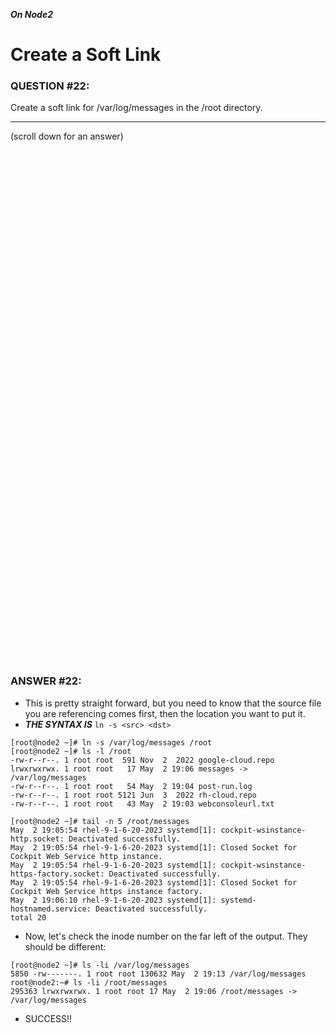 ***On Node2***
# Create a Soft Link

### QUESTION #22:
Create a soft link for /var/log/messages in the /root directory.

***
(scroll down for an answer)

<br/><br/><br/><br/><br/><br/><br/><br/><br/><br/><br/><br/><br/><br/><br/><br/><br/><br/><br/><br/><br/><br/><br/><br/>
<br/><br/><br/><br/><br/><br/><br/><br/><br/><br/><br/><br/><br/><br/><br/><br/><br/><br/><br/><br/><br/><br/><br/><br/>

### ANSWER #22:

* This is pretty straight forward, but you need to know that the source file you are referencing comes first,
then the location you want to put it.
* ***THE SYNTAX IS*** ```ln -s <src> <dst>```

```
[root@node2 ~]# ln -s /var/log/messages /root
[root@node2 ~]# ls -l /root
-rw-r--r--. 1 root root  591 Nov  2  2022 google-cloud.repo
lrwxrwxrwx. 1 root root   17 May  2 19:06 messages -> /var/log/messages
-rw-r--r--. 1 root root   54 May  2 19:04 post-run.log
-rw-r--r--. 1 root root 5121 Jun  3  2022 rh-cloud.repo
-rw-r--r--. 1 root root   43 May  2 19:03 webconsoleurl.txt

[root@node2 ~]# tail -n 5 /root/messages
May  2 19:05:54 rhel-9-1-6-20-2023 systemd[1]: cockpit-wsinstance-http.socket: Deactivated successfully.
May  2 19:05:54 rhel-9-1-6-20-2023 systemd[1]: Closed Socket for Cockpit Web Service http instance.
May  2 19:05:54 rhel-9-1-6-20-2023 systemd[1]: cockpit-wsinstance-https-factory.socket: Deactivated successfully.
May  2 19:05:54 rhel-9-1-6-20-2023 systemd[1]: Closed Socket for Cockpit Web Service https instance factory.
May  2 19:06:10 rhel-9-1-6-20-2023 systemd[1]: systemd-hostnamed.service: Deactivated successfully.
total 20
```

* Now, let's check the inode number on the far left of the output.  They should be different:
```
[root@node2 ~]# ls -li /var/log/messages
5850 -rw-------. 1 root root 130632 May  2 19:13 /var/log/messages
root@node2:~# ls -li /root/messages
295363 lrwxrwxrwx. 1 root root 17 May  2 19:06 /root/messages -> /var/log/messages
```

* SUCCESS!!
